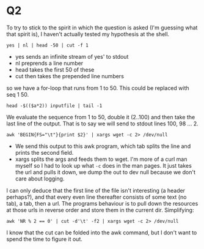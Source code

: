 Q2
==

To try to stick to the spirit in which the question is asked (I'm guessing what that spirit is), I haven't actually tested my hypothesis at the shell.

`yes | nl | head -50 | cut -f 1`

- yes sends an infinite stream of yes' to stdout
- nl preprends a line number
- head takes the first 50 of these
- cut then takes the prepended line numbers

so we have a for-loop that runs from 1 to 50. This could be replaced with seq 1 50.

`head -$(($a*2)) inputfile | tail -1`

We evaluate the sequence from 1 to 50, double it (2..100) and then take the last line of the output. That is to say we will send to stdout lines 100, 98 ... 2.

`awk 'BEGIN{FS="\t"}{print $2}' | xargs wget -c 2> /dev/null`

- We send this output to this awk program, which tab splits the line and prints the second field.
- xargs splits the args and feeds them to wget. I'm more of a curl man myself so I had to look up what `-c` does in the man pages. It just takes the url and pulls it down, we dump the out to dev null because we don't care about logging.

I can only deduce that the first line of the file isn't interesting (a header perhaps?), and that every even line thereafter consists of some text (no tab), a tab, then a url. The programs behaviour is to pull down the resources at those urls in reverse order and store them in the current dir. Simplifying:

`awk 'NR % 2 == 0' | cut -d'\t' -f2 | xargs wget -c 2> /dev/null`

I know that the cut can be folded into the awk command, but I don't want to spend the time to figure it out.
